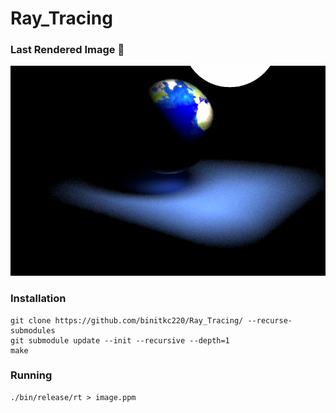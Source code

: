 # Ray_Tracing

### Last Rendered Image 🥳
![alt text](https://github.com/binitkc220/Ray_Tracing/blob/uv_mapping_light/asset/gen/image.png)

### Installation

``` shell
git clone https://github.com/binitkc220/Ray_Tracing/ --recurse-submodules
git submodule update --init --recursive --depth=1
make
```

### Running

``` shell
./bin/release/rt > image.ppm
```

